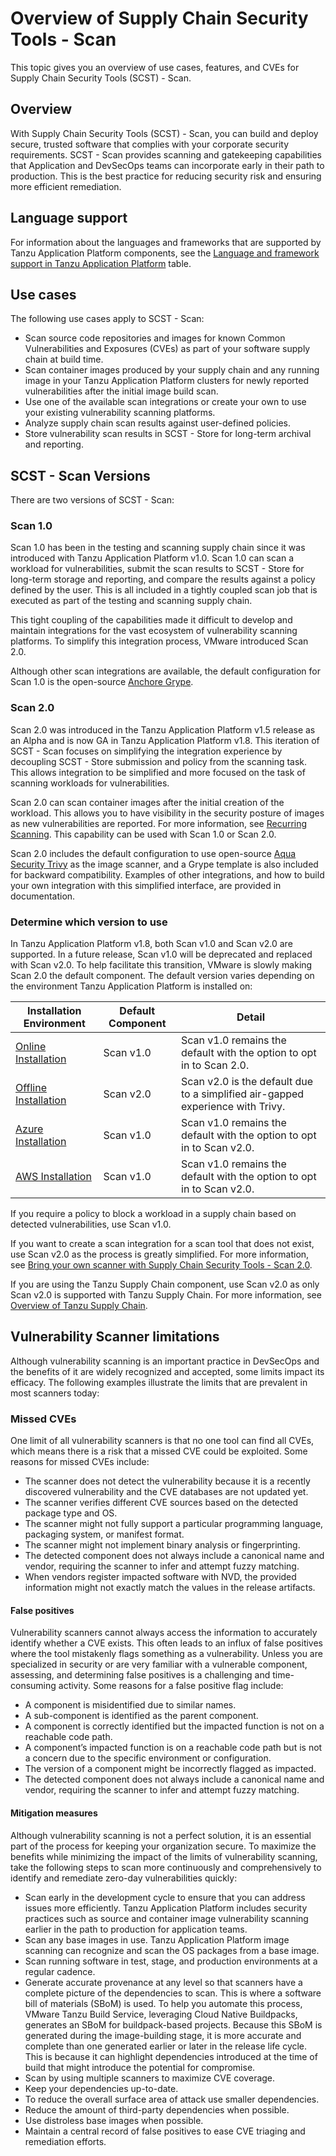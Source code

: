 # Overview of Supply Chain Security Tools - Scan

This topic gives you an overview of use cases, features, and CVEs for Supply Chain Security Tools
(SCST) - Scan.

## <a id="overview"></a>Overview

With Supply Chain Security Tools (SCST) - Scan, you can build and deploy
secure, trusted software that complies with your corporate security requirements.
SCST - Scan provides scanning and gatekeeping capabilities
that Application and DevSecOps teams can incorporate early in their path to
production. This is the best practice for reducing security risk
and ensuring more efficient remediation.

## <a id="use-cases"></a>Language support

For information about the languages and frameworks that are supported by Tanzu Application Platform
components, see the [Language and framework support in Tanzu Application Platform](../about-package-profiles.hbs.md#language-support) table.

## <a id="use-cases"></a>Use cases

The following use cases apply to SCST - Scan:

- Scan source code repositories and images for known Common Vulnerabilities and Exposures (CVEs) as
part of your software supply chain at build time.
- Scan container images produced by your supply chain and any running image in your Tanzu
Application Platform clusters for newly reported vulnerabilities after the initial image build scan.
- Use one of the available scan integrations or create your own to use your existing vulnerability scanning platforms.
- Analyze supply chain scan results against user-defined policies.
- Store vulnerability scan results in SCST - Store for long-term archival and reporting.

## <a id="scst-scan-feat"></a>SCST - Scan Versions

There are two versions of SCST - Scan:

### Scan 1.0

Scan 1.0 has been in the testing and scanning supply chain since it was introduced with Tanzu
Application Platform v1.0. Scan 1.0 can scan a workload for vulnerabilities, submit the scan results
to SCST - Store for long-term storage and reporting, and compare the results against a policy
defined by the user. This is all included in a tightly coupled scan job that is executed as part of the testing and scanning supply chain.

This tight coupling of the capabilities made it difficult to develop and maintain integrations for
the vast ecosystem of vulnerability scanning platforms. To simplify this integration process,
VMware introduced Scan 2.0.

Although other scan integrations are available, the default configuration for Scan 1.0 is the
open-source [Anchore Grype](https://anchore.com/opensource/).

### Scan 2.0

Scan 2.0 was introduced in the Tanzu Application Platform v1.5 release as an Alpha and is now
GA in Tanzu Application Platform v1.8. This iteration of SCST - Scan focuses on simplifying the
integration experience by decoupling SCST - Store submission and policy from the scanning task.
This allows integration to be simplified and more focused on the task of scanning workloads for vulnerabilities.

Scan 2.0 can scan container images after the initial creation of the workload. This allows you to
have visibility in the security posture of images as new vulnerabilities are reported.
For more information, see [Recurring Scanning](recurring-scanning.hbs.md). This capability can be
used with Scan 1.0 or Scan 2.0.

Scan 2.0 includes the default configuration to use open-source
[Aqua Security Trivy](https://www.aquasec.com/products/trivy/) as the image scanner, and a Grype
template is also included for backward compatibility. Examples of other integrations, and how to
build your own integration with this simplified interface, are provided in documentation.

### Determine which version to use

In Tanzu Application Platform v1.8, both Scan v1.0 and Scan v2.0 are supported. In a future release,
Scan v1.0 will be deprecated and replaced with Scan v2.0. To help facilitate this transition,
VMware is slowly making Scan 2.0 the default component. The default version varies depending on
the environment Tanzu Application Platform is installed on:

| Installation Environment | Default Component | Detail |
| --- | --- | --- |
| [Online Installation](../install-online/intro.hbs.md) | Scan v1.0 | Scan v1.0 remains the default with the option to opt in to Scan 2.0. |
| [Offline Installation](../install-offline/intro.hbs.md) | Scan v2.0 | Scan v2.0 is the default due to a simplified air-gapped experience with Trivy. |
| [Azure Installation](../install-azure/intro.hbs.md)| Scan v1.0 | Scan v1.0 remains the default with the option to opt in to Scan v2.0. |
| [AWS Installation](../install-aws/intro.hbs.md)| Scan v1.0 | Scan v1.0 remains the default with the option to opt in to Scan v2.0. |

If you require a policy to block a workload in a supply chain based on detected vulnerabilities, use
Scan v1.0.

If you want to create a scan integration for a scan tool that does not exist, use Scan v2.0 as the
process is greatly simplified. For more information, see
[Bring your own scanner with Supply Chain Security Tools - Scan 2.0](./bring-your-own-scanner.hbs.md).

If you are using the Tanzu Supply Chain component, use Scan v2.0 as only Scan v2.0 is supported with
Tanzu Supply Chain. For more information, see [Overview of Tanzu Supply Chain](../supply-chain/about.hbs.md).

## <a id="scst-scan-note"></a>Vulnerability Scanner limitations

Although vulnerability scanning is an important practice in DevSecOps and
the benefits of it are widely recognized and accepted,
some limits impact its efficacy.
The following examples illustrate the limits that are prevalent in most scanners today:

### <a id="missed-cves"></a>Missed CVEs

One limit of all vulnerability scanners is that
no one tool can find all CVEs, which means there is a risk
that a missed CVE could be exploited. Some reasons for missed CVEs include:

- The scanner does not detect the vulnerability because it is a recently discovered vulnerability
and the CVE databases are not updated yet.
- The scanner verifies different CVE sources based on the detected package type and OS.
- The scanner might not fully support a particular programming language, packaging system, or
manifest format.
- The scanner might not implement binary analysis or fingerprinting.
- The detected component does not always include a canonical name and vendor, requiring the scanner
to infer and attempt fuzzy matching.
- When vendors register impacted software with NVD, the provided information might not exactly match
the values in the release artifacts.

#### <a id="false-positives"></a>False positives

Vulnerability scanners cannot always access the information to accurately identify whether a CVE
exists.
This often leads to an influx of false positives where the tool mistakenly flags something as a
vulnerability.
Unless you are specialized in security or are very familiar with a vulnerable component, assessing, and determining false positives is a
challenging and time-consuming activity. Some reasons for a false positive flag include:

- A component is misidentified due to similar names.
- A sub-component is identified as the parent component.
- A component is correctly identified but the impacted function is not on a reachable code path.
- A component’s impacted function is on a reachable code path but is not a concern due to the specific environment or configuration.
- The version of a component might be incorrectly flagged as impacted.
- The detected component does not always include a canonical name and vendor, requiring the scanner to infer and attempt fuzzy matching.

#### Mitigation measures

Although vulnerability scanning is not a perfect solution, it is an essential part
of the process for keeping your organization secure.
To maximize the benefits while minimizing the impact of the limits of vulnerability scanning, take the
following steps to scan more continuously and comprehensively to identify and remediate zero-day
vulnerabilities quickly:

- Scan early in the development cycle to ensure that you can address issues more efficiently. Tanzu Application Platform includes security practices such as source and container image vulnerability scanning earlier in the path to production for application teams.
- Scan any base images in use. Tanzu Application Platform image scanning can recognize and
scan the OS packages from a base image.
- Scan running software in test, stage, and production environments at a regular cadence.
- Generate accurate provenance at any level so that scanners have a complete picture of the dependencies to scan. This is where a software bill of materials (SBoM) is used. To help you automate this process, VMware Tanzu Build Service, leveraging Cloud Native Buildpacks, generates an SBoM for buildpack-based projects.
Because this SBoM is generated during the image-building stage, it is more accurate and complete than one generated earlier or later in the release life cycle. This is because it can highlight dependencies introduced at the time of build that might introduce the potential for compromise.
- Scan by using multiple scanners to maximize CVE coverage.
- Keep your dependencies up-to-date.
- To reduce the overall surface area of attack use smaller dependencies.
- Reduce the amount of third-party dependencies when possible.
- Use distroless base images when possible.
- Maintain a central record of false positives to ease CVE triaging and remediation efforts.
